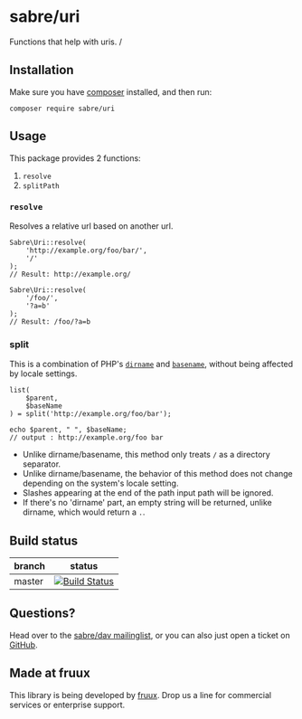 sabre/uri
=========

Functions that help with uris.
/

Installation
------------

Make sure you have [composer][3] installed, and then run:

    composer require sabre/uri


Usage
-----

This package provides 2 functions:

1. `resolve`
2. `splitPath`

### `resolve`

Resolves a relative url based on another url.

    Sabre\Uri::resolve(
        'http://example.org/foo/bar/',
        '/'
    );
    // Result: http://example.org/

    Sabre\Uri::resolve(
        '/foo/',
        '?a=b'
    );
    // Result: /foo/?a=b


### split

This is a combination of PHP's [`dirname`][6] and [`basename`][7],
without being affected by locale settings.

    list(
        $parent,
        $baseName
    ) = split('http://example.org/foo/bar');

    echo $parent, " ", $baseName;
    // output : http://example.org/foo bar

* Unlike dirname/basename, this method only treats `/` as a directory
  separator.
* Unlike dirname/basename, the behavior of this method does not change
  depending on the system's locale setting.
* Slashes appearing at the end of the path input path will be ignored.
* If there's no 'dirname' part, an empty string will be returned, unlike
  dirname, which would return a `.`.


Build status
------------

| branch | status |
| ------ | ------ |
| master | [![Build Status](https://travis-ci.org/fruux/sabre-uri.png?branch=master)](https://travis-ci.org/fruux/sabre-uri) |


Questions?
----------

Head over to the [sabre/dav mailinglist][4], or you can also just open a ticket
on [GitHub][5].


Made at fruux
-------------

This library is being developed by [fruux](https://fruux.com/). Drop us a line for commercial services or enterprise support.

[1]: http://sabre.io/uri/
[3]: http://getcomposer.org/
[4]: http://groups.google.com/group/sabredav-discuss
[5]: https://github.com/fruux/sabre-uri/issues/
[6]: http://php.net/manual/en/function.dirname.php
[7]: http://php.net/manual/en/function.basename.php

